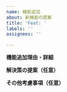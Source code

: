 ```yaml
---
name: 機能追加
about: 新機能の提案
title: 'Feat: '
labels: ''
assignees: ''

---
```


**機能追加理由・詳細**

**解決策の提案（任意）**

**その他考慮事項（任意）**
